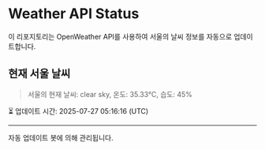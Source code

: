 
# Weather API Status

이 리포지토리는 OpenWeather API를 사용하여 서울의 날씨 정보를 자동으로 업데이트합니다.

## 현재 서울 날씨
> 서울의 현재 날씨: clear sky, 온도: 35.33°C, 습도: 45%

⏳ 업데이트 시간: 2025-07-27 05:16:16 (UTC)

---
자동 업데이트 봇에 의해 관리됩니다.
